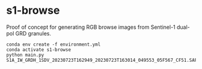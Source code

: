 # s1-browse

Proof of concept for generating RGB browse images from Sentinel-1 dual-pol GRD granules.

```
conda env create -f environment.yml
conda activate s1-browse
python main.py S1A_IW_GRDH_1SDV_20230723T162949_20230723T163014_049553_05F567_CF51.SAFE
```
